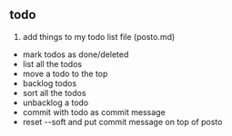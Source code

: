 todo
----

1. add things to my todo list file (posto.md)
* mark todos as done/deleted
* list all the todos
* move a todo to the top
* backlog todos
* sort all the todos
* unbacklog a todo
* commit with todo as commit message
* reset --soft and put commit message on top of posto

